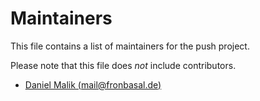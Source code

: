 # Maintainers

This file contains a list of maintainers for the push project.

Please note that this file does *not* include contributors.

- [Daniel Malik (mail@fronbasal.de)](https://fronbasal.de)